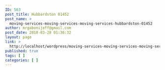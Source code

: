 ```yaml
---
ID: 563
post_title: Hubbardston 01452
post_name: >
  moving-services-moving-services-moving-services-hubbardston-01452
author: mrgabonijeff@gmail.com
post_date: 2018-03-28 01:36:32
layout: page
link: >
  http://localhost/wordpress/moving-services-moving-services-moving-services-hubbardston-01452/
published: true
tags: [ ]
categories: [ ]
---
```

